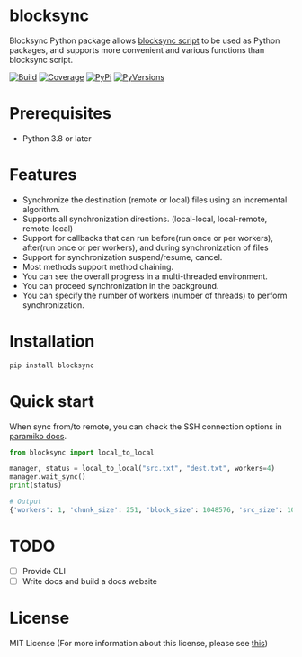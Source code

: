# blocksync

Blocksync Python package allows [blocksync script](https://github.com/theraser/blocksync) to be used as Python packages,
and supports more convenient and various functions than blocksync script.

[![Build](https://img.shields.io/travis/ehdgua01/blocksync/master.svg?style=for-the-badge&logo=travis)](https://travis-ci.com/github/ehdgua01/blocksync)
[![Coverage](https://img.shields.io/codecov/c/github/ehdgua01/blocksync?logo=codecov&style=for-the-badge)](https://app.codecov.io/gh/ehdgua01/blocksync)
[![PyPi](https://img.shields.io/pypi/v/blocksync?logo=pypi&style=for-the-badge)](https://pypi.org/project/blocksync/)
[![PyVersions](https://img.shields.io/pypi/pyversions/blocksync?logo=python&style=for-the-badge)](https://pypi.org/project/blocksync/)

# Prerequisites

- Python 3.8 or later

# Features

- Synchronize the destination (remote or local) files using an incremental algorithm.
- Supports all synchronization directions. (local-local, local-remote, remote-local)
- Support for callbacks that can run before(run once or per workers), after(run once or per workers), and during synchronization of files
- Support for synchronization suspend/resume, cancel.
- Most methods support method chaining.
- You can see the overall progress in a multi-threaded environment.
- You can proceed synchronization in the background.
- You can specify the number of workers (number of threads) to perform synchronization.

# Installation

```bash
pip install blocksync
```

# Quick start

When sync from/to remote, you can check the SSH connection options in [paramiko docs](http://docs.paramiko.org/en/stable/api/client.html#paramiko.client.SSHClient).

```python
from blocksync import local_to_local

manager, status = local_to_local("src.txt", "dest.txt", workers=4)
manager.wait_sync()
print(status)

# Output
{'workers': 1, 'chunk_size': 251, 'block_size': 1048576, 'src_size': 1007, 'dest_size': 1007, 'blocks': {'same': 4, 'diff': 0, 'done': 4}}
```


# TODO
- [ ] Provide CLI
- [ ] Write docs and build a docs website

# License
MIT License (For more information about this license, please see [this](https://en.wikipedia.org/wiki/MIT_License))
